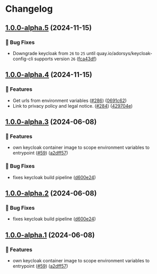 # Changelog

## [1.0.0-alpha.5](https://github.com/OpenCleanEnergy/OpenEMS/compare/keycloak-v1.0.0-alpha.4...keycloak-v1.0.0-alpha.5) (2024-11-15)


### 🐛 Bug Fixes

* Downgrade keycloak from `26` to `25` until quay.io/adorsys/keycloak-config-cli supports version `26` ([fca43df](https://github.com/OpenCleanEnergy/OpenEMS/commit/fca43dff9aee57ed0eac79c9de65b017f261281a))

## [1.0.0-alpha.4](https://github.com/OpenCleanEnergy/OpenEMS/compare/keycloak-v1.0.0-alpha.3...keycloak-v1.0.0-alpha.4) (2024-11-15)


### 🚀 Features

* Get urls from environment variables ([#286](https://github.com/OpenCleanEnergy/OpenEMS/issues/286)) ([0691c62](https://github.com/OpenCleanEnergy/OpenEMS/commit/0691c62d73a7b1281f73b60639cd959be4ab1e34))
* Link to privacy policy and legal notice. ([#284](https://github.com/OpenCleanEnergy/OpenEMS/issues/284)) ([429704e](https://github.com/OpenCleanEnergy/OpenEMS/commit/429704ecc27fa0bdc26871db67a8ea7ffdae022f))

## [1.0.0-alpha.3](https://github.com/OpenCleanEnergy/emma/compare/keycloak-v1.0.0-alpha.2...keycloak-v1.0.0-alpha.3) (2024-06-08)


### 🚀 Features

* own keycloak container image to scope environment variables to entrypoint ([#59](https://github.com/OpenCleanEnergy/emma/issues/59)) ([a2dff57](https://github.com/OpenCleanEnergy/emma/commit/a2dff57e462d8a10ab9e9bc3f43d94c054a7eddc))


### 🐛 Bug Fixes

* fixes keycloak build pipeline ([d600e24](https://github.com/OpenCleanEnergy/emma/commit/d600e24658f76b9bb3f273bf1bc64b8e2ec49806))

## [1.0.0-alpha.2](https://github.com/OpenCleanEnergy/emma/compare/keycloak-v1.0.0-alpha.1...keycloak-v1.0.0-alpha.2) (2024-06-08)


### 🐛 Bug Fixes

* fixes keycloak build pipeline ([d600e24](https://github.com/OpenCleanEnergy/emma/commit/d600e24658f76b9bb3f273bf1bc64b8e2ec49806))

## [1.0.0-alpha.1](https://github.com/OpenCleanEnergy/emma/compare/keycloak-v1.0.0-alpha.0...keycloak-v1.0.0-alpha.1) (2024-06-08)


### 🚀 Features

* own keycloak container image to scope environment variables to entrypoint ([#59](https://github.com/OpenCleanEnergy/emma/issues/59)) ([a2dff57](https://github.com/OpenCleanEnergy/emma/commit/a2dff57e462d8a10ab9e9bc3f43d94c054a7eddc))
